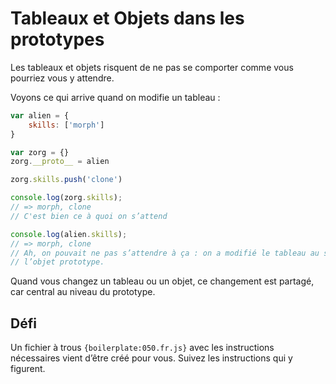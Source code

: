 Tableaux et Objets dans les prototypes
======================================

Les tableaux et objets risquent de ne pas se comporter comme vous pourriez
vous y attendre.

Voyons ce qui arrive quand on modifie un tableau :

```js
var alien = {
	skills: ['morph']
}

var zorg = {}
zorg.__proto__ = alien

zorg.skills.push('clone')

console.log(zorg.skills);
// => morph, clone
// C'est bien ce à quoi on s’attend

console.log(alien.skills);
// => morph, clone
// Ah, on pouvait ne pas s’attendre à ça : on a modifié le tableau au sein de
// l’objet prototype.
```

Quand vous changez un tableau ou un objet, ce changement est partagé, car
central au niveau du prototype.

Défi
----

Un fichier à trous `{boilerplate:050.fr.js}` avec les instructions nécessaires vient d’être
créé pour vous.  Suivez les instructions qui y figurent.
